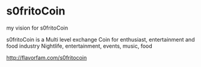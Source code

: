 s0fritoCoin
=====================================

my vision for s0fritoCoin

s0fritoCoin is a Multi level exchange Coin for enthusiast, entertainment and food industry 
Nightlife, entertainment, events, music, food

http://flavorfam.com/s0fritocoin

